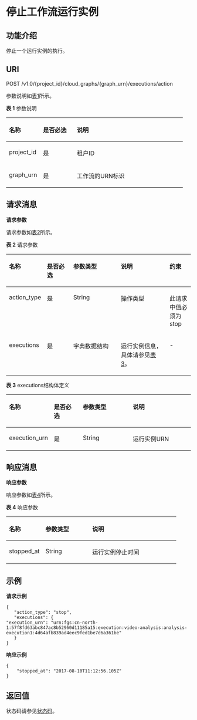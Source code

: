 # 停止工作流运行实例<a name="ZH-CN_TOPIC_0115410457"></a>

## 功能介绍<a name="section58513871"></a>

停止一个运行实例的执行。

## URI<a name="section56862792"></a>

POST /v1.0/\{project\_id\}/cloud\_graphs/\{graph\_urn\}/executions/action

参数说明如[表1](#table38761560)所示。   

**表 1**  参数说明

<a name="table38761560"></a>
<table><thead align="left"><tr id="row14249239"><th class="cellrowborder" valign="top" width="19.189999999999998%" id="mcps1.2.4.1.1"><p id="p13337744"><a name="p13337744"></a><a name="p13337744"></a>名称</p>
</th>
<th class="cellrowborder" valign="top" width="19.189999999999998%" id="mcps1.2.4.1.2"><p id="p6615485"><a name="p6615485"></a><a name="p6615485"></a>是否必选</p>
</th>
<th class="cellrowborder" valign="top" width="61.62%" id="mcps1.2.4.1.3"><p id="p66092295"><a name="p66092295"></a><a name="p66092295"></a>说明</p>
</th>
</tr>
</thead>
<tbody><tr id="row51875669"><td class="cellrowborder" valign="top" width="19.189999999999998%" headers="mcps1.2.4.1.1 "><p id="p41179664"><a name="p41179664"></a><a name="p41179664"></a>project_id</p>
</td>
<td class="cellrowborder" valign="top" width="19.189999999999998%" headers="mcps1.2.4.1.2 "><p id="p47218463"><a name="p47218463"></a><a name="p47218463"></a>是</p>
</td>
<td class="cellrowborder" valign="top" width="61.62%" headers="mcps1.2.4.1.3 "><p id="p66599147"><a name="p66599147"></a><a name="p66599147"></a>租户ID</p>
</td>
</tr>
<tr id="row62521411"><td class="cellrowborder" valign="top" width="19.189999999999998%" headers="mcps1.2.4.1.1 "><p id="p31069492"><a name="p31069492"></a><a name="p31069492"></a>graph_urn</p>
</td>
<td class="cellrowborder" valign="top" width="19.189999999999998%" headers="mcps1.2.4.1.2 "><p id="p33600918"><a name="p33600918"></a><a name="p33600918"></a>是</p>
</td>
<td class="cellrowborder" valign="top" width="61.62%" headers="mcps1.2.4.1.3 "><p id="p37319824"><a name="p37319824"></a><a name="p37319824"></a>工作流的URN标识</p>
</td>
</tr>
</tbody>
</table>

## 请求消息<a name="section42003087"></a>

**请求参数**

请求参数如[表2](#table42234223)所示。   

**表 2**  请求参数

<a name="table42234223"></a>
<table><thead align="left"><tr id="row51184318"><th class="cellrowborder" valign="top" width="15.291529152915292%" id="mcps1.2.6.1.1"><p id="p52289087"><a name="p52289087"></a><a name="p52289087"></a>名称</p>
</th>
<th class="cellrowborder" valign="top" width="15.291529152915292%" id="mcps1.2.6.1.2"><p id="p7557620"><a name="p7557620"></a><a name="p7557620"></a>是否必选</p>
</th>
<th class="cellrowborder" valign="top" width="27.412741274127413%" id="mcps1.2.6.1.3"><p id="p8187461"><a name="p8187461"></a><a name="p8187461"></a>参数类型</p>
</th>
<th class="cellrowborder" valign="top" width="28.472847284728473%" id="mcps1.2.6.1.4"><p id="p59204636"><a name="p59204636"></a><a name="p59204636"></a>说明</p>
</th>
<th class="cellrowborder" valign="top" width="13.531353135313532%" id="mcps1.2.6.1.5"><p id="p490190102844"><a name="p490190102844"></a><a name="p490190102844"></a>约束</p>
</th>
</tr>
</thead>
<tbody><tr id="row30846174"><td class="cellrowborder" valign="top" width="15.291529152915292%" headers="mcps1.2.6.1.1 "><p id="p15512181"><a name="p15512181"></a><a name="p15512181"></a>action_type</p>
</td>
<td class="cellrowborder" valign="top" width="15.291529152915292%" headers="mcps1.2.6.1.2 "><p id="p48527177"><a name="p48527177"></a><a name="p48527177"></a>是</p>
</td>
<td class="cellrowborder" valign="top" width="27.412741274127413%" headers="mcps1.2.6.1.3 "><p id="p38387265"><a name="p38387265"></a><a name="p38387265"></a>String</p>
</td>
<td class="cellrowborder" valign="top" width="28.472847284728473%" headers="mcps1.2.6.1.4 "><p id="p67029240"><a name="p67029240"></a><a name="p67029240"></a>操作类型</p>
</td>
<td class="cellrowborder" valign="top" width="13.531353135313532%" headers="mcps1.2.6.1.5 "><p id="p39705410102844"><a name="p39705410102844"></a><a name="p39705410102844"></a>此请求中值必须为stop</p>
</td>
</tr>
<tr id="row66392255"><td class="cellrowborder" valign="top" width="15.291529152915292%" headers="mcps1.2.6.1.1 "><p id="p9063573"><a name="p9063573"></a><a name="p9063573"></a>executions</p>
</td>
<td class="cellrowborder" valign="top" width="15.291529152915292%" headers="mcps1.2.6.1.2 "><p id="p63060783"><a name="p63060783"></a><a name="p63060783"></a>是</p>
</td>
<td class="cellrowborder" valign="top" width="27.412741274127413%" headers="mcps1.2.6.1.3 "><p id="p7649781"><a name="p7649781"></a><a name="p7649781"></a>字典数据结构</p>
</td>
<td class="cellrowborder" valign="top" width="28.472847284728473%" headers="mcps1.2.6.1.4 "><p id="p6655321"><a name="p6655321"></a><a name="p6655321"></a>运行实例信息，具体请参见<a href="#table2210158">表3</a>。</p>
</td>
<td class="cellrowborder" valign="top" width="13.531353135313532%" headers="mcps1.2.6.1.5 "><p id="p62021635102844"><a name="p62021635102844"></a><a name="p62021635102844"></a>-</p>
</td>
</tr>
</tbody>
</table>

**表 3**  executions结构体定义

<a name="table2210158"></a>
<table><thead align="left"><tr id="row65504260"><th class="cellrowborder" valign="top" width="17.17171717171717%" id="mcps1.2.5.1.1"><p id="p4244834"><a name="p4244834"></a><a name="p4244834"></a>名称</p>
</th>
<th class="cellrowborder" valign="top" width="17.17171717171717%" id="mcps1.2.5.1.2"><p id="p8287277"><a name="p8287277"></a><a name="p8287277"></a>是否必选</p>
</th>
<th class="cellrowborder" valign="top" width="29.292929292929294%" id="mcps1.2.5.1.3"><p id="p180812"><a name="p180812"></a><a name="p180812"></a>参数类型</p>
</th>
<th class="cellrowborder" valign="top" width="36.36363636363636%" id="mcps1.2.5.1.4"><p id="p14645800"><a name="p14645800"></a><a name="p14645800"></a>说明</p>
</th>
</tr>
</thead>
<tbody><tr id="row45459112"><td class="cellrowborder" valign="top" width="17.17171717171717%" headers="mcps1.2.5.1.1 "><p id="p58309428"><a name="p58309428"></a><a name="p58309428"></a>execution_urn</p>
</td>
<td class="cellrowborder" valign="top" width="17.17171717171717%" headers="mcps1.2.5.1.2 "><p id="p25443253"><a name="p25443253"></a><a name="p25443253"></a>是</p>
</td>
<td class="cellrowborder" valign="top" width="29.292929292929294%" headers="mcps1.2.5.1.3 "><p id="p47637651"><a name="p47637651"></a><a name="p47637651"></a>String</p>
</td>
<td class="cellrowborder" valign="top" width="36.36363636363636%" headers="mcps1.2.5.1.4 "><p id="p32565348"><a name="p32565348"></a><a name="p32565348"></a>运行实例URN</p>
</td>
</tr>
</tbody>
</table>

## 响应消息<a name="section42483468"></a>

**响应参数**

响应参数如[表4](#table2029763313212)所示。   

**表 4**  响应参数

<a name="table2029763313212"></a>
<table><thead align="left"><tr id="row14297183312328"><th class="cellrowborder" valign="top" width="21.43%" id="mcps1.2.4.1.1"><p id="p0297173315325"><a name="p0297173315325"></a><a name="p0297173315325"></a>名称</p>
</th>
<th class="cellrowborder" valign="top" width="27.55%" id="mcps1.2.4.1.2"><p id="p132971633173217"><a name="p132971633173217"></a><a name="p132971633173217"></a>参数类型</p>
</th>
<th class="cellrowborder" valign="top" width="51.019999999999996%" id="mcps1.2.4.1.3"><p id="p4297113393210"><a name="p4297113393210"></a><a name="p4297113393210"></a>说明</p>
</th>
</tr>
</thead>
<tbody><tr id="row172971433133210"><td class="cellrowborder" valign="top" width="21.43%" headers="mcps1.2.4.1.1 "><p id="p829713393214"><a name="p829713393214"></a><a name="p829713393214"></a>stopped_at</p>
</td>
<td class="cellrowborder" valign="top" width="27.55%" headers="mcps1.2.4.1.2 "><p id="p142977339323"><a name="p142977339323"></a><a name="p142977339323"></a>String</p>
</td>
<td class="cellrowborder" valign="top" width="51.019999999999996%" headers="mcps1.2.4.1.3 "><p id="p42976339329"><a name="p42976339329"></a><a name="p42976339329"></a>运行实例停止时间</p>
</td>
</tr>
</tbody>
</table>

## 示例<a name="section18771948143812"></a>

**请求示例**

```
{
   "action_type": "stop",
   "executions": {
"execution_urn": "urn:fgs:cn-north-1:57f8fd63abc847ac8b52960d11185a15:execution:video-analysis:analysis-execution1:4d64afb839ad4eec9fed1be7d6a361be"
   }
}
```

**响应示例**

```
{
    "stopped_at": "2017-08-10T11:12:56.105Z"
}
```

## 返回值<a name="section46806896"></a>

状态码请参见[状态码](状态码.md)。

